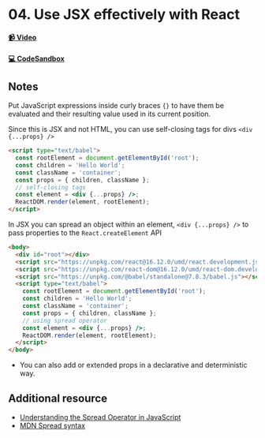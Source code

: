 # 04. Use JSX effectively with React

#### [📹 Video](https://egghead.io/lessons/react-v2-04-use-jsx-effectively-with-react?pl=a-beginners-guide-to-react-v2-6c4d)

#### [💻 CodeSandbox](https://codesandbox.io/s/github/kentcdodds/beginners-guide-to-react/tree/codesandbox/04-jsx-tricks?from-embed)

## Notes


<TimeStamp start="0:25" end="0:35">
    
Put JavaScript expressions inside curly braces `{}` to have them be evaluated and their resulting value used in its current position.
  
</TimeStamp>

<TimeStamp start="3:16" end="3:22">
  
Since this is JSX and not HTML, you can use self-closing tags for divs `<div {...props} />`
  
</TimeStamp>

```html
<script type="text/babel">
  const rootElement = document.getElementById('root');
  const children = 'Hello World';
  const className = 'container';
  const props = { children, className };
  // self-closing tags
  const element = <div {...props} />;
  ReactDOM.render(element, rootElement);
</script>
```
<TimeStamp start="3:48" end="3:55">
  
In JSX you can spread an object within an element, `<div {...props} />` to pass properties to the `React.createElement` API
  
</TimeStamp>

```html
<body>
  <div id="root"></div>
  <script src="https://unpkg.com/react@16.12.0/umd/react.development.js"></script>
  <script src="https://unpkg.com/react-dom@16.12.0/umd/react-dom.development.js"></script>
  <script src="https://unpkg.com/@babel/standalone@7.8.3/babel.js"></script>
  <script type="text/babel">
    const rootElement = document.getElementById('root');
    const children = 'Hello World';
    const className = 'container';
    const props = { children, className };
    // using spread operator
    const element = <div {...props} />;
    ReactDOM.render(element, rootElement);
  </script>
</body>
```

- You can also add or extended props in a declarative and deterministic way.

## Additional resource

- [Understanding the Spread Operator in JavaScript](https://zendev.com/2018/05/09/understanding-spread-operator-in-javascript.html)
- [MDN Spread syntax](https://developer.mozilla.org/en-US/docs/Web/JavaScript/Reference/Operators/Spread_syntax)
